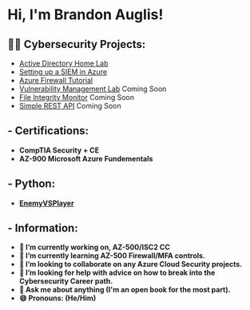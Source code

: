 <h1>Hi, I'm Brandon Auglis!</h1>

<h2>👨‍💻 Cybersecurity Projects:</h2>

- [Active Directory Home Lab](https://github.com/AuglisBrandon/Active-Directory-Home-Lab)
- [Setting up a SIEM in Azure](https://github.com/AuglisBrandon/SettingUpAzureSIEM)
- [Azure Firewall Tutorial](https://github.com/AuglisBrandon/AzureFirewallConfig) 
- [Vulnerability Management Lab]() Coming Soon
- [File Integrity Monitor]() Coming Soon
- [Simple REST API]() Coming Soon


<h2> - Certifications:</h2>
  
  - <b>CompTIA Security + CE<b>
  - <b>AZ-900 Microsoft Azure Fundementals<b>

<h2> - Python:</h2>

  - [EnemyVSPlayer](https://github.com/AuglisBrandon/EnemyVSPlayer)


  
  
  
  
  
  
  
  
  
  <h2> - Information:</h2>  
  
- 🔭 I’m currently working on, AZ-500/ISC2 CC
- 🌱 I’m currently learning AZ-500 Firewall/MFA controls.
- 👯 I’m looking to collaborate on any Azure Cloud Security projects.
- 🤔 I’m looking for help with advice on how to break into the Cybersecurity Career path.
- 💬 Ask me about anything (I'm an open book for the most part).
- 😄 Pronouns: (He/Him)
